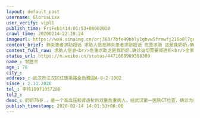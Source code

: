 ```yaml
---
layout: default_post
username: GloriaLixx
user_verify: vipl1
publish_time: FriFeb1414:01:53+08002020
crawl_time: 20200214-22:28:24
imageurl: https://wx4.sinaimg.cn/orj360/7bfe49bbly1gbvw5frmwfj216o0l7gng.jpg,https://wx1.sinaimg.cn/orj360/7bfe49bbly1gbvw5exmvnj20u01qcjsy.jpg
content_brief: 肺炎患者求助超话 求助人信息肺炎患者求助超话 危重求助 这是我奶奶.确诊迫切需要肾透析全家同住人口数:2【危重人数】1【全家感染人数】1【姓名】甘胜兰【年龄】76【所在城市和区】武汉市江汉区【所在小区、社区】武汉市江汉区红旗渠路金色雅园A-8-2-1002【患病时间】2.11.2020【联 ...全文
content_full_raw: 求助人信息<br/>危重求助这是我奶奶.确诊迫切需要肾透析<br/>全家同住人口数:2<br/>【危重人数】1<br/>【全家感染人数】1<br/>【姓名】甘胜兰<br/>【年龄】76<br/>【所在城市和区】武汉市江汉区<br/>【所在小区、社区】武汉市江汉区红旗渠路金色雅园A-8-2-1002<br/>【患病时间】2.11.2020<br/>【联系方式】李军18971231057<br/>【联系方式】李玲18971057288<br/>【密切接触者】李正松.殷俊.李玲<br/>【病情描述】<br/>奶奶76岁.，是一个高血压和肾透析的双重危重病人，经武汉第一医院CT检查，确诊为新冠状病毒肺炎患者，病人需要一星期三次透析2月11日确诊新型冠状病毒肺炎，目前武汉市第一医院强行停止透析.生命危在旦夕.昨天开始咳嗽不停，浑身无力，精神状态极差，今早呼吸困难现情况极为不好，等不及核酸检查.急需一个机构接受透析床位<adata-url="http://t.cn/Ry8w1Kr"href="http://weibo.com/p/1001018000106065000000000"data-hide=""><spanclass='url-icon'><imgstyle='width:1rem;height:1rem'src='https://h5.sinaimg.cn/upload/2015/09/25/3/timeline_card_small_location_default.png'></span><spanclass="surl-text">American·CaliforniaRiverside</span></a>
status_url: https://m.weibo.cn/status/4471868989388309
name_: 甘胜兰
age_: 76
city_: 
address_: 武汉市江汉区红旗渠路金色雅园A-8-2-1002
since_: 2.11.2020
tel_: 李玲18971057288
tel2_: 
desc_: 奶奶76岁.，是一个高血压和肾透析的双重危重病人，经武汉第一医院CT检查，确诊为新冠状病毒肺炎患者，病人需要一星期三次透析2月11日确诊新型冠状病毒肺炎，目前武汉市第一医院强行停止透析.生命危在旦夕.昨天开始咳嗽不停，浑身无力，精神状态极差，今早呼吸困难现情况极为不好，等不及核酸检查.急需一个机构接受透析床位<adata-url="http//t.cn/Ry8w1Kr"href="http//weibo.com/p/1001018000106065000000000"data-hide=""><spanclass='url-icon'><imgstyle='width1rem;height1rem'src='https//h5.sinaimg.cn/upload/2015/09/25/3/timeline_card_small_location_default.png'></span><spanclass="surl-text">American·CaliforniaRiverside</span></a>
publish_timestamp: 2020-02-14 14:01:53+08:00
---
```


